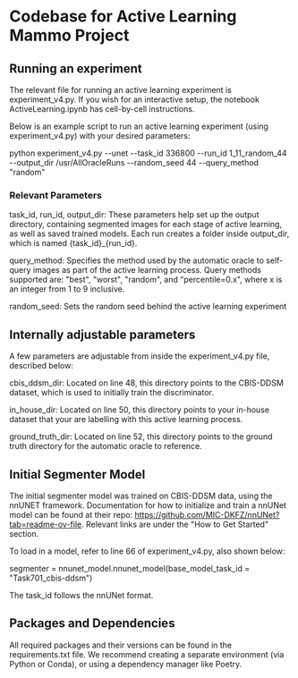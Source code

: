 # Codebase for Active Learning Mammo Project


## Running an experiment
The relevant file for running an active learning experiment is experiment_v4.py. If you wish for an interactive setup, the notebook ActiveLearning.ipynb has cell-by-cell instructions.

Below is an example script to run an active learning experiment (using experiment_v4.py) with your desired parameters:

python experiment_v4.py --unet --task_id 336800 --run_id 1_11_random_44 --output_dir /usr/AllOracleRuns  --random_seed 44 --query_method "random"

### Relevant Parameters
task_id, run_id, output_dir: These parameters help set up the output directory, containing segmented images for each stage of active learning, as well as 
saved trained models. Each run creates a folder inside output_dir, which is named {task_id}_{run_id}.

query_method: Specifies the method used by the automatic oracle to self-query images as part of the active learning process. Query methods supported
are: "best", "worst", "random", and "percentile=0.x", where x is an integer from 1 to 9 inclusive. 

random_seed: Sets the random seed behind the active learning experiment

## Internally adjustable parameters
A few parameters are adjustable from inside the experiment_v4.py file, described below:

cbis_ddsm_dir: Located on line 48, this directory points to the CBIS-DDSM dataset, which is used to initially train the discriminator.

in_house_dir: Located on line 50, this directory points to your in-house dataset that your are labelling with this active learning process.

ground_truth_dir: Located on line 52, this directory points to the ground truth directory for the automatic oracle to reference.

## Initial Segmenter Model
The initial segmenter model was trained on CBIS-DDSM data, using the nnUNET framework. Documentation for how to initialize and train a nnUNet model can be found at their repo: https://github.com/MIC-DKFZ/nnUNet?tab=readme-ov-file. Relevant links are under the "How to Get Started" section. 

To load in a model, refer to line 66 of experiment_v4.py, also shown below:

segmenter = nnunet_model.nnunet_model(base_model_task_id = "Task701_cbis-ddsm")

The task_id follows the nnUNet format.

 ## Packages and Dependencies
All required packages and their versions can be found in the requirements.txt file. We recommend creating a separate environment
(via Python or Conda), or using a dependency manager like Poetry.